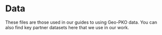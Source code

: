 # Data

These files are those used in our guides to using Geo-PKO data. You can also find key partner datasets here that we use in our work.
